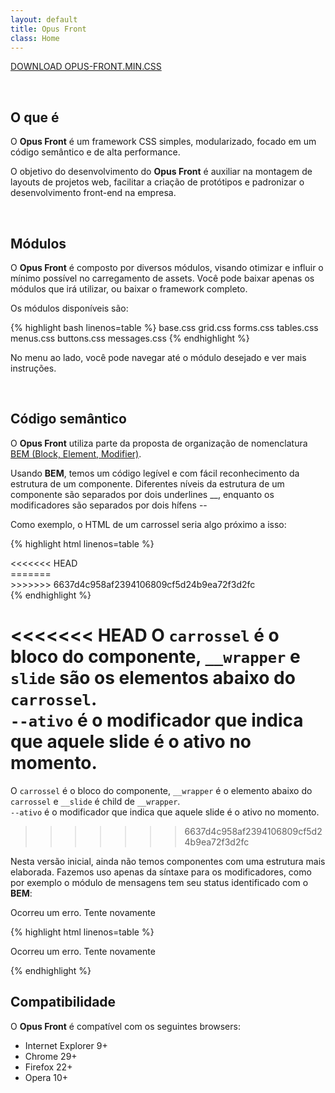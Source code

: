 ```yaml
---
layout: default
title: Opus Front
class: Home
---
```


<a href="https://raw.githubusercontent.com/andreloureiro/opus-front/master/build/opus-front.min.css" class="download-all" download="opus-front.min.css">DOWNLOAD OPUS-FRONT.MIN.CSS</a>

<br>

## O que é

O __Opus Front__ é um framework CSS simples, modularizado, focado em um código semântico e de alta performance.

O objetivo do desenvolvimento do __Opus Front__ é auxiliar na montagem de layouts de projetos web, facilitar a criação de protótipos e padronizar o desenvolvimento front-end na empresa.

<br>

## Módulos

O __Opus Front__ é composto por diversos módulos, visando otimizar e influir o mínimo possível no carregamento de assets. Você pode baixar apenas os módulos que irá utilizar, ou baixar o framework completo.

Os módulos disponíveis são:

{% highlight bash linenos=table %}
base.css
grid.css
forms.css
tables.css
menus.css
buttons.css
messages.css
{% endhighlight %}

No menu ao lado, você pode navegar até o módulo desejado e ver mais instruções.

<br>

## Código semântico

O __Opus Front__ utiliza parte da proposta de organização de nomenclatura [BEM (Block, Element, Modifier)](http://bem.info/).

Usando __BEM__, temos um código legível e com fácil reconhecimento da estrutura de um componente. Diferentes níveis da estrutura de um componente são separados por dois underlines __, enquanto os modificadores são separados por dois hífens --

Como exemplo, o HTML de um carrossel seria algo próximo a isso:

{% highlight html linenos=table %}
<div class="carrossel">
    <div class="carrossel__wrapper">
<<<<<<< HEAD
        <div class="carrossel__slide--ativo"></div>
        <div class="carrossel__slide"></div>
        <div class="carrossel__slide"></div>
=======
        <div class="wrapper__slide--ativo"></div>
        <div class="wrapper__slide"></div>
        <div class="wrapper__slide"></div>
>>>>>>> 6637d4c958af2394106809cf5d24b9ea72f3d2fc
    </div>
</div>
{% endhighlight %}

<<<<<<< HEAD
O `carrossel` é o bloco do componente, `__wrapper` e `slide` são os elementos abaixo do `carrossel`.<br>`--ativo` é o modificador que indica que aquele slide é o ativo no momento.
=======
O `carrossel` é o bloco do componente, `__wrapper`  é o elemento abaixo do `carrossel` e `__slide` é child de `__wrapper`.<br>`--ativo` é o modificador que indica que aquele slide é o ativo no momento.
>>>>>>> 6637d4c958af2394106809cf5d24b9ea72f3d2fc

Nesta versão inicial, ainda não temos componentes com uma estrutura mais elaborada. Fazemos uso apenas da síntaxe para os modificadores, como por exemplo o módulo de mensagens tem seu status identificado com o __BEM__:

<div class="message message--error">
    <p>Ocorreu um erro. Tente novamente</p>
</div>

{% highlight html linenos=table %}
<div class="message message--error">
    <p>Ocorreu um erro. Tente novamente</p>
</div>
{% endhighlight %}

<br>

## Compatibilidade

O __Opus Front__ é compatível com os seguintes browsers:

- Internet Explorer 9+
- Chrome 29+
- Firefox 22+
- Opera 10+


